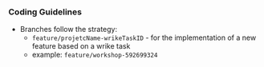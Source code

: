 ### Coding Guidelines

- Branches follow the strategy:
  - `feature/projetcName-wrikeTaskID` - for the implementation of a new feature based on a wrike task
  - example: `feature/workshop-592699324`

